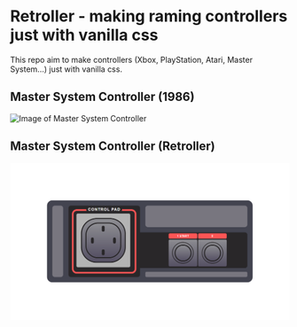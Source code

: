 # Retroller - making raming controllers just with vanilla css
This repo aim to make controllers (Xbox, PlayStation, Atari, Master System...) just with vanilla css.

## Master System Controller (1986)
![Image of Master System Controller](https://d1rw89lz12ur5s.cloudfront.net/photo/videogameworld/file/9929caa659e443d2ba1ad6f31cbfa477/controllers-attachments-controller-sega-master-system-controller-3020-genuine-4_2048x2048.jpg)

## Master System Controller (Retroller) 
![Image of Master System Controller CSS](https://github.com/victorinknov/retroller/blob/main/src/images/master-system.png)
